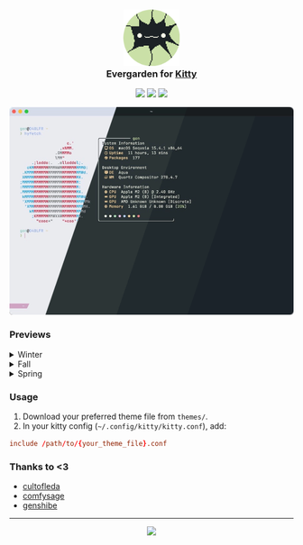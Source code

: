 <h3 align="center">
	<img src="https://github.com/everviolet/.github/raw/main/assets/logo-circle.png" width="100" alt="Logo"/><br/>
	Evergarden for <a href="https://github.com/kovidgoyal/kitty">Kitty</a>
</h3>

<p align="center">
	<a href="https://github.com/everviolet/kitty/stargazers"><img src="https://img.shields.io/github/stars/everviolet/kitty?style=for-the-badge&colorA=313B40&colorB=DBBC7F"></a>
	<a href="https://github.com/everviolet/kitty/issues"><img src="https://img.shields.io/github/issues/everviolet/kitty?style=for-the-badge&colorA=313B40&colorB=E69875"></a>
	<a href="https://github.com/everviolet/kitty/contributors"><img src="https://img.shields.io/github/contributors/everviolet/kitty?style=for-the-badge&colorA=313B40&colorB=97C9C3"></a>
</p>

<p align="center">
	<img src="https://raw.githubusercontent.com/everviolet/kitty/main/assets/previews/preview.webp"/>
</p>

### Previews

<details>
<summary>Winter</summary>
<img src="https://raw.githubusercontent.com/everviolet/kitty/main/assets/previews/winter.webp"/>
</details>
<details>
<summary>Fall</summary>
<img src="https://raw.githubusercontent.com/everviolet/kitty/main/assets/previews/fall.webp"/>
</details>
<details>
<summary>Spring</summary>
<img src="https://raw.githubusercontent.com/everviolet/kitty/main/assets/previews/spring.webp"/>
</details>

### Usage

1. Download your preferred theme file from `themes/`.
1. In your kitty config (`~/.config/kitty/kitty.conf`), add:
```conf
include /path/to/{your_theme_file}.conf
```

### Thanks to <3

- [cultofleda](https://github.com/cultofleda)
- [comfysage](https://github.com/comfysage)
- [genshibe](https://github.com/genshibe)

<hr>

<p align="center">
	<a href="https://github.com/comfysage/evergarden/blob/mega/LICENSE"><img src="https://img.shields.io/static/v1.svg?style=for-the-badge&label=LICENSE&message=GPL3&colorA=313B40&colorB=9BB5CF"/></a>
</p>
